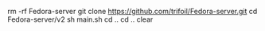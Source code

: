 rm -rf Fedora-server
git clone https://github.com/trifoil/Fedora-server.git
cd Fedora-server/v2
sh main.sh
cd ..
cd ..
clear